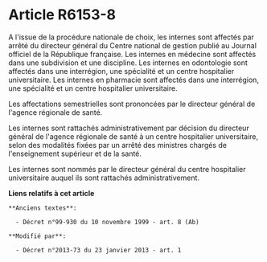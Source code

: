 # Article R6153-8

A l'issue de la procédure nationale de choix, les internes sont affectés par arrêté du directeur général du Centre national
de gestion publié au Journal officiel de la République française. Les internes en médecine sont affectés dans une subdivision
et une discipline. Les internes en odontologie sont affectés dans une interrégion, une spécialité et un centre hospitalier
universitaire.            Les internes en pharmacie sont affectés dans une interrégion, une spécialité et un centre
hospitalier universitaire. 

Les affectations semestrielles sont prononcées par le directeur général de l'agence régionale de santé. 

Les internes sont rattachés administrativement par décision du directeur général de l'agence régionale de santé à un centre
hospitalier universitaire, selon des modalités fixées par un arrêté des ministres chargés de l'enseignement supérieur et de
la santé. 

Les internes sont nommés par le directeur général du centre hospitalier universitaire auquel ils sont rattachés
administrativement.

**Liens relatifs à cet article**

	**Anciens textes**:

	  - Décret n°99-930 du 10 novembre 1999 - art. 8 (Ab)

	**Modifié par**:

	  - Décret n°2013-73 du 23 janvier 2013 - art. 1
